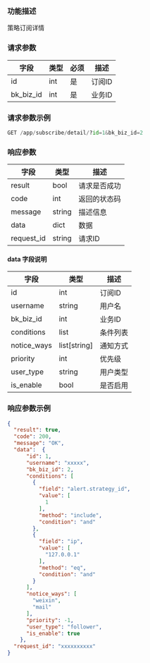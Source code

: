 ### 功能描述

策略订阅详情

### 请求参数

| 字段 | 类型 | 必须 | 描述   |
|----|----|----|------|
| id | int | 是  | 订阅ID |
| bk_biz_id  | int   | 是  | 业务ID   |

### 请求参数示例

```python
GET /app/subscribe/detail/?id=1&bk_biz_id=2
```

### 响应参数

| 字段       | 类型   | 描述         |
|----------|------|------------|
| result   | bool | 请求是否成功     |
| code     | int  | 返回的状态码     |
| message  | string | 描述信息       |
| data     | dict | 数据         |
| request_id | string | 请求ID       |

#### data 字段说明

| 字段         | 类型           | 描述     |
|------------|--------------|--------|
| id         | int          | 订阅ID   |
| username   | string       | 用户名    |
| bk_biz_id  | int          | 业务ID   |
| conditions | list         | 条件列表   |
| notice_ways| list[string] | 通知方式   |
| priority   | int          | 优先级    |
| user_type  | string       | 用户类型   |
| is_enable  | bool         | 是否启用   |

### 响应参数示例

```json
{
  "result": true,
  "code": 200,
  "message": "OK",
  "data":  {
      "id": 1,
      "username": "xxxxx",
      "bk_biz_id": 2,
      "conditions": [
        {
          "field": "alert.strategy_id",
          "value": [
            1
          ],
          "method": "include",
          "condition": "and"
        },
        {
          "field": "ip",
          "value": [
            "127.0.0.1"
          ],
          "method": "eq",
          "condition": "and"
        }
      ],
      "notice_ways": [
        "weixin",
        "mail"
      ],
      "priority": -1,
      "user_type": "follower",
      "is_enable": true
    },
  "request_id": "xxxxxxxxxx"
}
```


